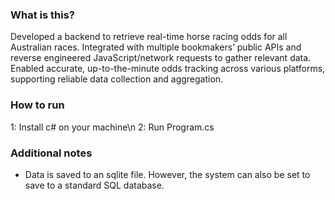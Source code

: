 ### What is this?
Developed a backend to retrieve real-time horse racing odds for all Australian races. Integrated with multiple bookmakers’ public APIs and reverse engineered JavaScript/network requests to gather relevant data. Enabled accurate, up-to-the-minute odds tracking across various platforms, supporting reliable data collection and aggregation.

### How to run
1: Install c# on your machine\n
2: Run Program.cs

### Additional notes
- Data is saved to an sqlite file. However, the system can also be set to save to a standard SQL database. 
